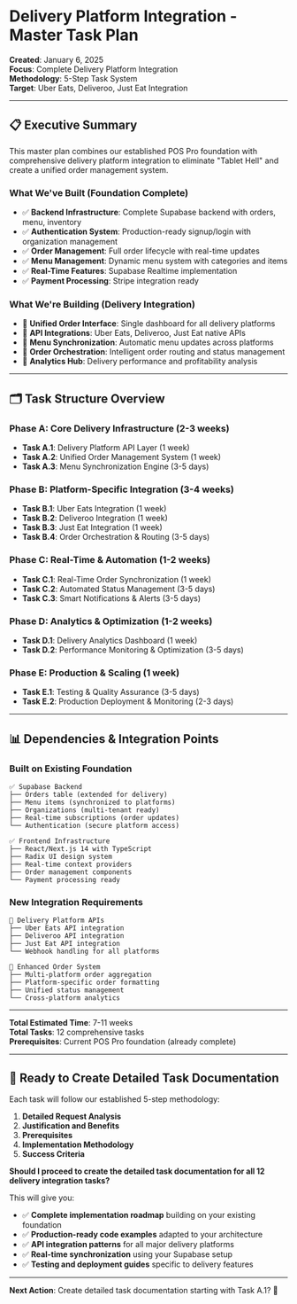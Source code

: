 # Delivery Platform Integration - Master Task Plan

**Created**: January 6, 2025  
**Focus**: Complete Delivery Platform Integration  
**Methodology**: 5-Step Task System  
**Target**: Uber Eats, Deliveroo, Just Eat Integration  

---

## 📋 **Executive Summary**

This master plan combines our established POS Pro foundation with comprehensive delivery platform integration to eliminate "Tablet Hell" and create a unified order management system.

### **What We've Built (Foundation Complete)**
- ✅ **Backend Infrastructure**: Complete Supabase backend with orders, menu, inventory
- ✅ **Authentication System**: Production-ready signup/login with organization management
- ✅ **Order Management**: Full order lifecycle with real-time updates
- ✅ **Menu Management**: Dynamic menu system with categories and items
- ✅ **Real-Time Features**: Supabase Realtime implementation
- ✅ **Payment Processing**: Stripe integration ready

### **What We're Building (Delivery Integration)**
- 🎯 **Unified Order Interface**: Single dashboard for all delivery platforms
- 🎯 **API Integrations**: Uber Eats, Deliveroo, Just Eat native APIs
- 🎯 **Menu Synchronization**: Automatic menu updates across platforms
- 🎯 **Order Orchestration**: Intelligent order routing and status management
- 🎯 **Analytics Hub**: Delivery performance and profitability analysis

---

## 🗂️ **Task Structure Overview**

### **Phase A: Core Delivery Infrastructure** (2-3 weeks)
- **Task A.1**: Delivery Platform API Layer (1 week)
- **Task A.2**: Unified Order Management System (1 week)  
- **Task A.3**: Menu Synchronization Engine (3-5 days)

### **Phase B: Platform-Specific Integration** (3-4 weeks)
- **Task B.1**: Uber Eats Integration (1 week)
- **Task B.2**: Deliveroo Integration (1 week)
- **Task B.3**: Just Eat Integration (1 week)
- **Task B.4**: Order Orchestration & Routing (3-5 days)

### **Phase C: Real-Time & Automation** (1-2 weeks)
- **Task C.1**: Real-Time Order Synchronization (1 week)
- **Task C.2**: Automated Status Management (3-5 days)
- **Task C.3**: Smart Notifications & Alerts (3-5 days)

### **Phase D: Analytics & Optimization** (1-2 weeks)
- **Task D.1**: Delivery Analytics Dashboard (1 week)
- **Task D.2**: Performance Monitoring & Optimization (3-5 days)

### **Phase E: Production & Scaling** (1 week)
- **Task E.1**: Testing & Quality Assurance (3-5 days)
- **Task E.2**: Production Deployment & Monitoring (2-3 days)

---

## 📊 **Dependencies & Integration Points**

### **Built on Existing Foundation**
```
✅ Supabase Backend
├── Orders table (extended for delivery)
├── Menu items (synchronized to platforms)  
├── Organizations (multi-tenant ready)
├── Real-time subscriptions (order updates)
└── Authentication (secure platform access)

✅ Frontend Infrastructure
├── React/Next.js 14 with TypeScript
├── Radix UI design system
├── Real-time context providers
├── Order management components
└── Payment processing ready
```

### **New Integration Requirements**
```
🎯 Delivery Platform APIs
├── Uber Eats API integration
├── Deliveroo API integration
├── Just Eat API integration
└── Webhook handling for all platforms

🎯 Enhanced Order System
├── Multi-platform order aggregation
├── Platform-specific order formatting
├── Unified status management
└── Cross-platform analytics
```

---

**Total Estimated Time**: 7-11 weeks  
**Total Tasks**: 12 comprehensive tasks  
**Prerequisites**: Current POS Pro foundation (already complete)

---

## 🎯 **Ready to Create Detailed Task Documentation**

Each task will follow our established 5-step methodology:

1. **Detailed Request Analysis**
2. **Justification and Benefits** 
3. **Prerequisites**
4. **Implementation Methodology**
5. **Success Criteria**

**Should I proceed to create the detailed task documentation for all 12 delivery integration tasks?**

This will give you:
- ✅ **Complete implementation roadmap** building on your existing foundation
- ✅ **Production-ready code examples** adapted to your architecture
- ✅ **API integration patterns** for all major delivery platforms
- ✅ **Real-time synchronization** using your Supabase setup
- ✅ **Testing and deployment guides** specific to delivery features

---

**Next Action**: Create detailed task documentation starting with Task A.1? 🚀
